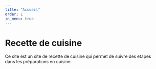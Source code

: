 ```yaml
---
title: "Accueil"
order: 1
in_menu: true
---
```

# Recette de cuisine
Ce site est un site de recette de cuisine qui permet de suivre des etapes dans les préparations en cuisine. 